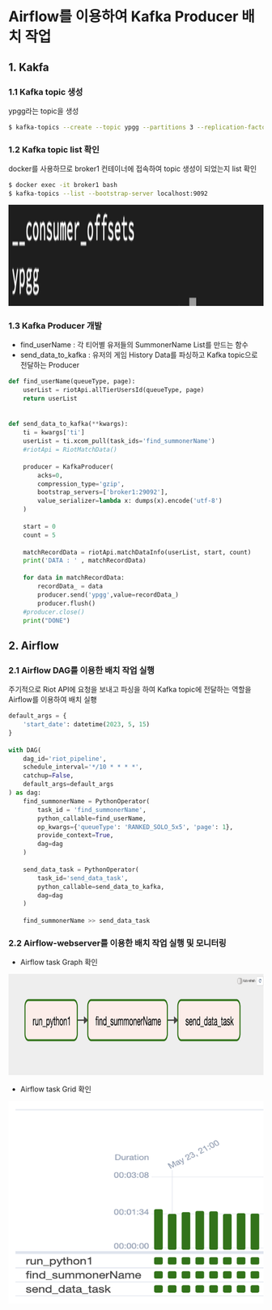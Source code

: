 # Airflow를 이용하여 Kafka Producer 배치 작업
## 1. Kakfa
### 1.1 Kafka topic 생성
ypgg라는 topic을 생성
```bash
$ kafka-topics --create --topic ypgg --partitions 3 --replication-factor 3  --bootstrap-server broker1:29092
```
### 1.2 Kafka topic list 확인
docker를 사용하므로 broker1 컨테이너에 접속하여 topic 생성이 되었는지 list 확인
```bash
$ docker exec -it broker1 bash
$ kafka-topics --list --bootstrap-server localhost:9092
```
<p align="left">
<img src="../Images/topic_list.png" alt="이미지" width="600" height="200">
</p>

### 1.3 Kafka Producer 개발
- find_userName : 각 티어별 유저들의 SummonerName List를 만드는 함수
- send_data_to_kafka : 유저의 게임 History Data를 파싱하고 Kafka topic으로 전달하는 Producer
```python
def find_userName(queueType, page):
    userList = riotApi.allTierUsersId(queueType, page)
    return userList


def send_data_to_kafka(**kwargs):
    ti = kwargs['ti']
    userList = ti.xcom_pull(task_ids='find_summonerName')
    #riotApi = RiotMatchData()
    
    producer = KafkaProducer(
        acks=0, 
        compression_type='gzip', 
        bootstrap_servers=['broker1:29092'], 
        value_serializer=lambda x: dumps(x).encode('utf-8')
    )
    
    start = 0
    count = 5
    
    matchRecordData = riotApi.matchDataInfo(userList, start, count)
    print('DATA : ' , matchRecordData)
    
    for data in matchRecordData:  
        recordData_ = data
        producer.send('ypgg',value=recordData_)
        producer.flush()
    #producer.close()
    print("DONE")
```
## 2. Airflow
### 2.1 Airflow DAG를 이용한 배치 작업 실행
주기적으로 Riot API에 요청을 보내고 파싱을 하여 Kafka topic에 전달하는 역할을 Airflow를 이용하여 배치 실횅
```python
default_args = {
    'start_date': datetime(2023, 5, 15)
}
    
with DAG(
    dag_id='riot_pipeline',
    schedule_interval='*/10 * * * *',
    catchup=False,
    default_args=default_args
) as dag:    
    find_summonerName = PythonOperator(
        task_id = 'find_summonerName',
        python_callable=find_userName,
        op_kwargs={'queueType': 'RANKED_SOLO_5x5', 'page': 1},
        provide_context=True,
        dag=dag
    )
    
    send_data_task = PythonOperator(
        task_id='send_data_task',
        python_callable=send_data_to_kafka,
        dag=dag
    )
    
    find_summonerName >> send_data_task
```

### 2.2 Airflow-webserver를 이용한 배치 작업 실행 및 모니터링
- Airflow task Graph 확인
<p align="left">
<img src="../Images/airflow_graph.png" alt="이미지" width="1000" height="200">
</p>

- Airflow task Grid 확인
<p align="left">
<img src="../Images/airflow_grid.png" alt="이미지" width="1000" height="400">
</p>

